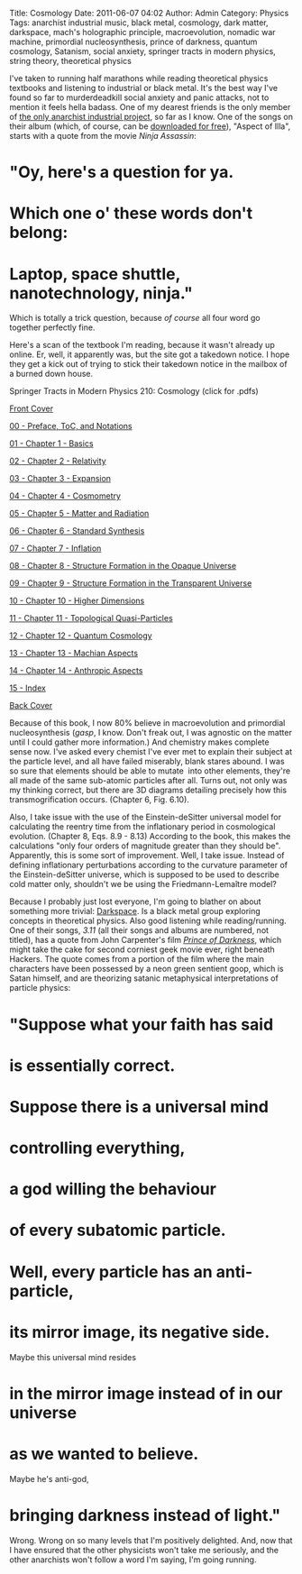 Title: Cosmology
Date: 2011-06-07 04:02
Author: Admin
Category: Physics
Tags: anarchist industrial music, black metal, cosmology, dark matter, darkspace, mach's holographic principle, macroevolution, nomadic war machine, primordial nucleosynthesis, prince of darkness, quantum cosmology, Satanism, social anxiety, springer tracts in modern physics, string theory, theoretical physics

I've taken to running half marathons while reading theoretical physics
textbooks and listening to industrial or black metal. It's the best way
I've found so far to murderdeadkill social anxiety and panic attacks,
not to mention it feels hella badass. One of my dearest friends is the
only member of [the only anarchist industrial project][], so far as I
know. One of the songs on their album (which, of course, can be
[downloaded for free][]), "Aspect of Illa", starts with a quote from the
movie *Ninja Assassin*:

"Oy, here's a question for ya.
==============================

Which one o' these words don't belong:
======================================

Laptop, space shuttle, nanotechnology, ninja."
==============================================

Which is totally a trick question, because *of course* all four word go
together perfectly fine.

Here's a scan of the textbook I'm reading, because it wasn't already up
online. Er, well, it apparently was, but the site got a takedown notice.
I hope they get a kick out of trying to stick their takedown notice in
the mailbox of a burned down house.

Springer Tracts in Modern Physics 210: Cosmology (click for .pdfs)

[Front Cover][]

[00 - Preface, ToC, and Notations][]

[01 - Chapter 1 - Basics][]

[02 - Chapter 2 - Relativity][]

[03 - Chapter 3 - Expansion][]

[04 - Chapter 4 - Cosmometry][]

[05 - Chapter 5 - Matter and Radiation][]

[06 - Chapter 6 - Standard Synthesis][]

[07 - Chapter 7 - Inflation][]

[08 - Chapter 8 - Structure Formation in the Opaque Universe][]

[09 - Chapter 9 - Structure Formation in the Transparent Universe][]

[10 - Chapter 10 - Higher Dimensions][]

[11 - Chapter 11 - Topological Quasi-Particles][]

[12 - Chapter 12 - Quantum Cosmology][]

[13 - Chapter 13 - Machian Aspects][]

[14 - Chapter 14 - Anthropic Aspects][]

[15 - Index][]

[Back Cover][]

Because of this book, I now 80% believe in macroevolution and primordial
nucleosynthesis (*gasp*, I know. Don't freak out, I was agnostic on the
matter until I could gather more information.) And chemistry makes
complete sense now. I've asked every chemist I've ever met to explain
their subject at the particle level, and all have failed miserably,
blank stares abound. I was so sure that elements should be able to
mutate  into other elements, they're all made of the same sub-atomic
particles after all. Turns out, not only was my thinking correct, but
there are 3D diagrams detailing precisely how this transmogrification
occurs. (Chapter 6, Fig. 6.10).

Also, I take issue with the use of the Einstein-deSitter universal model
for calculating the reentry time from the inflationary period in
cosmological evolution. (Chapter 8, Eqs. 8.9 - 8.13) According to the
book, this makes the calculations "only four orders of magnitude greater
than they should be". Apparently, this is some sort of improvement.
Well, I take issue. Instead of defining inflationary perturbations
according to the curvature parameter of the Einstein-deSitter universe,
which is supposed to be used to describe cold matter only, shouldn't we
be using the Friedmann-Lemaître model?

Because I probably just lost everyone, I'm going to blather on about
something more trivial: [Darkspace][]. Is a black metal group exploring
concepts in theoretical physics. Also good listening while
reading/running. One of their songs, *3.11* (all their songs and albums
are numbered, not titled), has a quote from John Carpenter's film
[*Prince of Darkness*][], which might take the cake for second corniest
geek movie ever, right beneath Hackers. The quote comes from a portion
of the film where the main characters have been possessed by a neon
green sentient goop, which is Satan himself, and are theorizing satanic
metaphysical interpretations of particle physics:

"Suppose what your faith has said
=================================

is essentially correct.
=======================

Suppose there is a universal mind
=================================

controlling everything,
=======================

a god willing the behaviour
===========================

of every subatomic particle.
============================

Well, every particle has an anti-particle,
==========================================

its mirror image, its negative side.
====================================

Maybe this universal mind resides

in the mirror image instead of in our universe
==============================================

as we wanted to believe.
========================

Maybe he's anti-god,

bringing darkness instead of light."
====================================

Wrong. Wrong on so many levels that I'm positively delighted. And, now
that I have ensured that the other physicists won't take me seriously,
and the other anarchists won't follow a word I'm saying, I'm going
running.

  [the only anarchist industrial project]: http://www.nomadicwarmachine.net/
  [downloaded for free]: http://www.nomadicwarmachine.net/mp3s/ihaveagun.zip
  [Front Cover]: http://www.patternsinthevoid.net/blog/wp-content/uploads/2011/06/Front-Cover.pdf
  [00 - Preface, ToC, and Notations]: http://www.patternsinthevoid.net/blog/wp-content/uploads/2011/06/00-Preface-ToC-and-Notations.pdf
  [01 - Chapter 1 - Basics]: http://www.patternsinthevoid.net/blog/wp-content/uploads/2011/06/01-Chapter-1-Basics.pdf
  [02 - Chapter 2 - Relativity]: http://www.patternsinthevoid.net/blog/wp-content/uploads/2011/06/02-Chapter-2-Relativity.pdf
  [03 - Chapter 3 - Expansion]: http://www.patternsinthevoid.net/blog/wp-content/uploads/2011/06/03-Chapter-3-Expansion.pdf
  [04 - Chapter 4 - Cosmometry]: http://www.patternsinthevoid.net/blog/wp-content/uploads/2011/06/04-Chapter-4-Cosmometry.pdf
  [05 - Chapter 5 - Matter and Radiation]: http://www.patternsinthevoid.net/blog/wp-content/uploads/2011/06/05-Chapter-5-Matter-and-Radiation.pdf
  [06 - Chapter 6 - Standard Synthesis]: http://www.patternsinthevoid.net/blog/wp-content/uploads/2011/06/06-Chapter-6-Standard-Synthesis.pdf
  [07 - Chapter 7 - Inflation]: http://www.patternsinthevoid.net/blog/wp-content/uploads/2011/06/07-Chapter-7-Inflation.pdf
  [08 - Chapter 8 - Structure Formation in the Opaque Universe]: http://www.patternsinthevoid.net/blog/wp-content/uploads/2011/06/08-Chapter-8-Structure-Formation-in-the-Opaque-Universe.pdf
  [09 - Chapter 9 - Structure Formation in the Transparent Universe]: http://www.patternsinthevoid.net/blog/wp-content/uploads/2011/06/09-Chapter-9-Structure-Formation-in-the-Transparent-Universe.pdf
  [10 - Chapter 10 - Higher Dimensions]: http://www.patternsinthevoid.net/blog/wp-content/uploads/2011/06/10-Chapter-10-Higher-Dimensions.pdf
  [11 - Chapter 11 - Topological Quasi-Particles]: http://www.patternsinthevoid.net/blog/wp-content/uploads/2011/06/11-Chapter-11-Topological-Quasi-Particles.pdf
  [12 - Chapter 12 - Quantum Cosmology]: http://www.patternsinthevoid.net/blog/wp-content/uploads/2011/06/12-Chapter-12-Quantum-Cosmology.pdf
  [13 - Chapter 13 - Machian Aspects]: http://www.patternsinthevoid.net/blog/wp-content/uploads/2011/06/13-Chapter-13-Machian-Aspects.pdf
  [14 - Chapter 14 - Anthropic Aspects]: http://www.patternsinthevoid.net/blog/wp-content/uploads/2011/06/14-Chapter-14-Anthropic-Aspects.pdf
  [15 - Index]: http://www.patternsinthevoid.net/blog/wp-content/uploads/2011/06/15-Index.pdf
  [Back Cover]: http://www.patternsinthevoid.net/blog/wp-content/uploads/2011/06/Back-Cover.pdf
  [Darkspace]: http://www.metal-archives.com/reviews/Darkspace/Dark_Space_III/192246/
  [*Prince of Darkness*]: https://secure.wikimedia.org/wikipedia/en/wiki/Prince_of_Darkness_%28film%29
